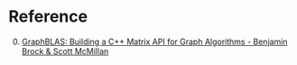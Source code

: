 # Reference

0. [GraphBLAS: Building a C++ Matrix API for Graph Algorithms - Benjamin Brock & Scott McMillan](https://www.youtube.com/watch?v=xMBNCtFV8sI)

